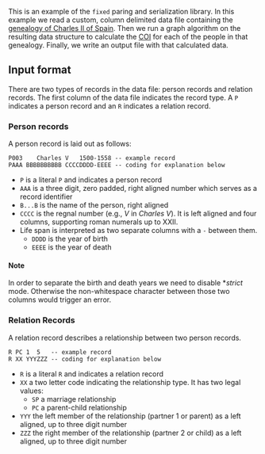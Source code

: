 This is an example of the `fixed` paring and serialization library. In this
example we read a custom, column delimited data file containing the 
[genealogy of Charles II of Spain](https://en.wikipedia.org/wiki/Habsburg_family_tree#Ancestors_of_Charles_II_of_Spain). 
Then we run a graph algorithm on the resulting data structure to calculate the
[COI](https://en.wikipedia.org/wiki/Coefficient_of_inbreeding) for each of the
people in that genealogy. Finally, we write an output file with that calculated
data.

## Input format

There are two types of records in the data file: person records and relation records.
The first column of the data file indicates the record type. A `P` indicates a 
person record and an `R` indicates a relation record.

### Person records

A person record is laid out as follows:

```text
P003    Charles V   1500-1558 -- example record
PAAA BBBBBBBBBB CCCCDDDD-EEEE -- coding for explanation below
```

- `P` is a literal `P` and indicates a person record
- `AAA` is a three digit, zero padded, right aligned number which serves as a
  record identifier
- `B...B` is the name of the person, right aligned
- `CCCC` is the regnal number (e.g., *V* in *Charles V*). It is left aligned and
  four columns, supporting roman numerals up to XXII.
- Life span is interpreted as two separate columns with a `-` between them.
  - `DDDD` is the year of birth
  - `EEEE` is the year of death

#### Note

In order to separate the birth and death years we need to disable **strict* mode.
Otherwise the non-whitespace character between those two columns would trigger
an error.

### Relation Records

A relation record describes a relationship between two person records.

```text
R PC 1  5   -- example record
R XX YYYZZZ -- coding for explanation below
```

- `R` is a literal `R` and indicates a relation record
- `XX` a two letter code indicating the relationship type. It has two legal values:
  - `SP` a marriage relationship
  - `PC` a parent-child relationship
- `YYY` the left member of the relationship (partner 1 or parent) as a left aligned, up to three digit number
- `ZZZ` the right member of the relationship (partner 2 or child) as a left aligned, up to three digit number

